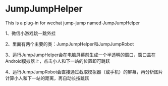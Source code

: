 # JumpJumpHelper
This is a plug-in for wechat jump-jump named JumpJumpHelper

1、微信小游戏跳一跳外挂

2、里面有两个主要的类：JumpJumpHelper和JumpJumpRobot

3、运行JumpJumpHelper会在电脑屏幕前生成一个半透明的窗口，窗口盖在Android模拟器上，点击小人和下一站的位置即可跳跃

4、运行JumpJumpRobot会直接通过截取模拟器（或手机）的屏幕，再分析图片计算小人和下一站的距离，再自动长按跳跃
